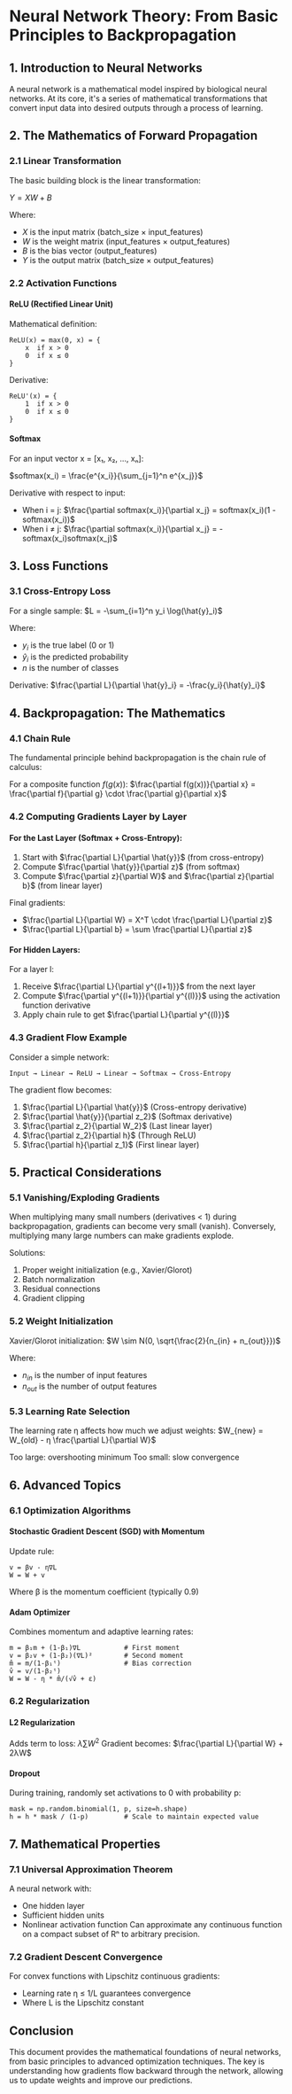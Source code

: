 # Neural Network Theory: From Basic Principles to Backpropagation

## 1. Introduction to Neural Networks

A neural network is a mathematical model inspired by biological neural networks. At its core, it's a series of mathematical transformations that convert input data into desired outputs through a process of learning.

## 2. The Mathematics of Forward Propagation

### 2.1 Linear Transformation
The basic building block is the linear transformation:

$Y = XW + B$

Where:
- $X$ is the input matrix (batch_size × input_features)
- $W$ is the weight matrix (input_features × output_features)
- $B$ is the bias vector (output_features)
- $Y$ is the output matrix (batch_size × output_features)

### 2.2 Activation Functions

#### ReLU (Rectified Linear Unit)
Mathematical definition:
```
ReLU(x) = max(0, x) = {
    x  if x > 0
    0  if x ≤ 0
}
```

Derivative:
```
ReLU'(x) = {
    1  if x > 0
    0  if x ≤ 0
}
```

#### Softmax
For an input vector x = [x₁, x₂, ..., xₙ]:

$softmax(x_i) = \frac{e^{x_i}}{\sum_{j=1}^n e^{x_j}}$

Derivative with respect to input:
- When i = j: $\frac{\partial softmax(x_i)}{\partial x_j} = softmax(x_i)(1 - softmax(x_i))$
- When i ≠ j: $\frac{\partial softmax(x_i)}{\partial x_j} = -softmax(x_i)softmax(x_j)$

## 3. Loss Functions

### 3.1 Cross-Entropy Loss
For a single sample:
$L = -\sum_{i=1}^n y_i \log(\hat{y}_i)$

Where:
- $y_i$ is the true label (0 or 1)
- $\hat{y}_i$ is the predicted probability
- $n$ is the number of classes

Derivative:
$\frac{\partial L}{\partial \hat{y}_i} = -\frac{y_i}{\hat{y}_i}$

## 4. Backpropagation: The Mathematics

### 4.1 Chain Rule
The fundamental principle behind backpropagation is the chain rule of calculus:

For a composite function $f(g(x))$:
$\frac{\partial f(g(x))}{\partial x} = \frac{\partial f}{\partial g} \cdot \frac{\partial g}{\partial x}$

### 4.2 Computing Gradients Layer by Layer

#### For the Last Layer (Softmax + Cross-Entropy):
1. Start with $\frac{\partial L}{\partial \hat{y}}$ (from cross-entropy)
2. Compute $\frac{\partial \hat{y}}{\partial z}$ (from softmax)
3. Compute $\frac{\partial z}{\partial W}$ and $\frac{\partial z}{\partial b}$ (from linear layer)

Final gradients:
- $\frac{\partial L}{\partial W} = X^T \cdot \frac{\partial L}{\partial z}$
- $\frac{\partial L}{\partial b} = \sum \frac{\partial L}{\partial z}$

#### For Hidden Layers:
For a layer l:
1. Receive $\frac{\partial L}{\partial y^{(l+1)}}$ from the next layer
2. Compute $\frac{\partial y^{(l+1)}}{\partial y^{(l)}}$ using the activation function derivative
3. Apply chain rule to get $\frac{\partial L}{\partial y^{(l)}}$

### 4.3 Gradient Flow Example

Consider a simple network:
```
Input → Linear → ReLU → Linear → Softmax → Cross-Entropy
```

The gradient flow becomes:
1. $\frac{\partial L}{\partial \hat{y}}$ (Cross-entropy derivative)
2. $\frac{\partial \hat{y}}{\partial z_2}$ (Softmax derivative)
3. $\frac{\partial z_2}{\partial W_2}$ (Last linear layer)
4. $\frac{\partial z_2}{\partial h}$ (Through ReLU)
5. $\frac{\partial h}{\partial z_1}$ (First linear layer)

## 5. Practical Considerations

### 5.1 Vanishing/Exploding Gradients
When multiplying many small numbers (derivatives < 1) during backpropagation, gradients can become very small (vanish). Conversely, multiplying many large numbers can make gradients explode.

Solutions:
1. Proper weight initialization (e.g., Xavier/Glorot)
2. Batch normalization
3. Residual connections
4. Gradient clipping

### 5.2 Weight Initialization
Xavier/Glorot initialization:
$W \sim N(0, \sqrt{\frac{2}{n_{in} + n_{out}}})$

Where:
- $n_{in}$ is the number of input features
- $n_{out}$ is the number of output features

### 5.3 Learning Rate Selection
The learning rate η affects how much we adjust weights:
$W_{new} = W_{old} - η \frac{\partial L}{\partial W}$

Too large: overshooting minimum
Too small: slow convergence

## 6. Advanced Topics

### 6.1 Optimization Algorithms

#### Stochastic Gradient Descent (SGD) with Momentum
Update rule:
```
v = βv - η∇L
W = W + v
```
Where β is the momentum coefficient (typically 0.9)

#### Adam Optimizer
Combines momentum and adaptive learning rates:
```
m = β₁m + (1-β₁)∇L           # First moment
v = β₂v + (1-β₂)(∇L)²        # Second moment
m̂ = m/(1-β₁ᵗ)                # Bias correction
v̂ = v/(1-β₂ᵗ)
W = W - η * m̂/(√v̂ + ε)
```

### 6.2 Regularization

#### L2 Regularization
Adds term to loss: $λ\sum W^2$
Gradient becomes: $\frac{\partial L}{\partial W} + 2λW$

#### Dropout
During training, randomly set activations to 0 with probability p:
```
mask = np.random.binomial(1, p, size=h.shape)
h = h * mask / (1-p)         # Scale to maintain expected value
```

## 7. Mathematical Properties

### 7.1 Universal Approximation Theorem
A neural network with:
- One hidden layer
- Sufficient hidden units
- Nonlinear activation function
Can approximate any continuous function on a compact subset of Rⁿ to arbitrary precision.

### 7.2 Gradient Descent Convergence
For convex functions with Lipschitz continuous gradients:
- Learning rate η ≤ 1/L guarantees convergence
- Where L is the Lipschitz constant

## Conclusion
This document provides the mathematical foundations of neural networks, from basic principles to advanced optimization techniques. The key is understanding how gradients flow backward through the network, allowing us to update weights and improve our predictions.